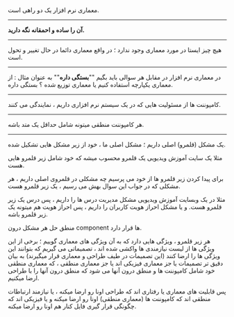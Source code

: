 معماری نرم افزار یک دو راهی است.

---

**آن را ساده و احمقانه نگه دارید.**

---

هیچ چیز ایستا در مورد معماری وجود ندارد ؛ در واقع معماری دائما در حال تغییر و تحول است.

---

در معماری نرم افزار در مقابل هر سوالی باید بگیم ""**بستگی داره**"" به عنوان مثال : از معماری یکپارچه استفاده کنیم یا معماری توزیع شده ؟ بستگی داره.

---

کامپوننت ها از مسئولیت هایی که در یک سیستم نرم افزاری داریم ، نمایندگی می کنند.

---

هر کامپوننت منطقی میتونه شامل حداقل یک متد باشه.

---

یک مشکل (قلمرو) اصلی داریم ؛ مشکل اصلی ما ، خود از زیر مشکل هایی تشکیل شده.

مثلا یک سایت آموزش ویدیویی یک قلمرو محسوب میشه که خود شامل زیر قلمرو هایی هست.

برای پیدا کردن زیر قلمرو ها از خود می پرسیم چه مشکلی در قلمروی اصلی داریم ، هر مشکلی که در جواب این سوال بهش می رسیم ، یک زیر قلمرو هست.

مثلا در یک وبسایت آموزش ویدیویی مشکل مدیریت درس ها را داریم ، پس درس یک زیر قلمرو هست. و یا مشکل احراز هویت کاربران را داریم ، پس احراز هویت هم میتونه یک زیر قلمرو باشه.

منطق حل هر مشکل درون component ها قرار دارد.

هر زیر قلمرو ، ویژگی هایی دارد که به آن ویژگی های معماری گوییم ؛ برخی از این ویژگی ها از لیست نیازمندی ها واکشی شده اند ، تصمیماتی می گیریم که بتوانند این ویژگی ها را ارضا کنند (این تصمیمات در طیف طراحی و معماری قرار میگیرند) به بیان دقیق تر تصمیمات یا جز معماری فیزیکی اند یا جز معماری منطقی ، که معماری منطقی خود شامل کامپوننت ها و منطق درون آنها می شود که منطق درون آنها را با طراحی ارضا میکنیم.


پس قابلیت های معماری یا رفتاری اند که طراحی اونا رو ارضا میکنه ، یا نیازمند ارتباطات منطقی اند که کامپوننت ها (معماری منطقی) اونا رو ارضا میکنه و یا فیزیکی اند که چگونگی قرار گیری فایل کنار هم اونا رو ارضا میکنه.



